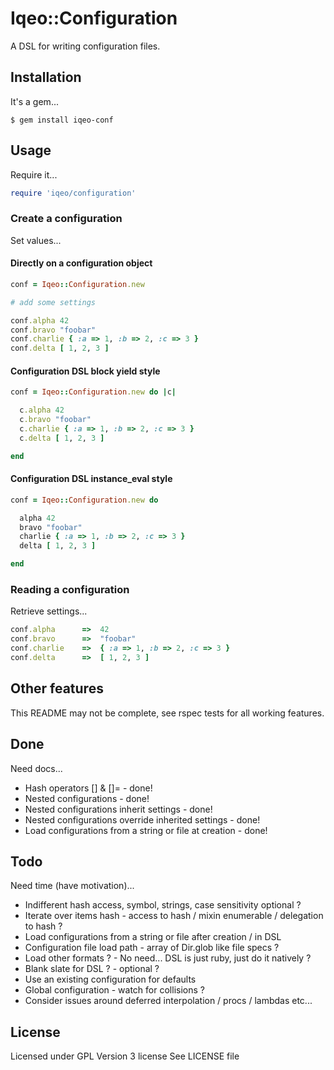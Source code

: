 # Iqeo::Configuration

A DSL for writing configuration files.

## Installation

It's a gem...

```
$ gem install iqeo-conf
```

## Usage

Require it...

```ruby
require 'iqeo/configuration'
```

### Create a configuration

Set values...

#### Directly on a configuration object

```ruby
conf = Iqeo::Configuration.new

# add some settings

conf.alpha 42
conf.bravo "foobar"
conf.charlie { :a => 1, :b => 2, :c => 3 }
conf.delta [ 1, 2, 3 ]
```

#### Configuration DSL block yield style

```ruby
conf = Iqeo::Configuration.new do |c|

  c.alpha 42
  c.bravo "foobar"
  c.charlie { :a => 1, :b => 2, :c => 3 }
  c.delta [ 1, 2, 3 ]

end
```

#### Configuration DSL instance_eval style

```ruby
conf = Iqeo::Configuration.new do

  alpha 42
  bravo "foobar"
  charlie { :a => 1, :b => 2, :c => 3 }
  delta [ 1, 2, 3 ]

end
```

### Reading a configuration

Retrieve settings...

```ruby
conf.alpha      =>  42
conf.bravo      =>  "foobar"
conf.charlie    =>  { :a => 1, :b => 2, :c => 3 }
conf.delta      =>  [ 1, 2, 3 ]
```

## Other features

This README may not be complete, see rspec tests for all working features.

## Done

Need docs...

* Hash operators [] & []= - done!
* Nested configurations - done!
* Nested configurations inherit settings - done!
* Nested configurations override inherited settings - done!
* Load configurations from a string or file at creation - done!

## Todo

Need time (have motivation)...

* Indifferent hash access, symbol, strings, case sensitivity optional ?
* Iterate over items hash - access to hash / mixin enumerable / delegation to hash ?
* Load configurations from a string or file after creation / in DSL
* Configuration file load path - array of Dir.glob like file specs ?
* Load other formats ? - No need... DSL is just ruby, just do it natively ?
* Blank slate for DSL ? - optional ?
* Use an existing configuration for defaults
* Global configuration - watch for collisions ?
* Consider issues around deferred interpolation / procs / lambdas etc...

## License

Licensed under GPL Version 3 license
See LICENSE file

